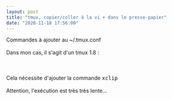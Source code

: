 ```yaml
---
layout: post
title: "tmux, copier/coller à la vi + dans le presse-papier"
date: "2020-11-18 17:56:00"
---
```

Commandes à ajouter au ~/.tmux.conf<br/><br/> Dans mon cas, il s'agit d'un tmux 1.8 :<br/><br/> <script src="https://pastebin.com/embed_js/9JEtnH0u"></script><br/><br/> Cela nécessite d'ajouter la commande <kbd>xclip</kbd><br/><br/> Attention, l'exécution est très très lente...
